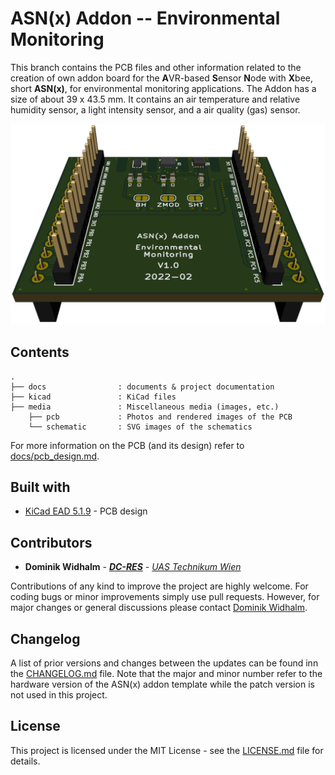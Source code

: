 # ASN(x) Addon -- Environmental Monitoring

This branch contains the PCB files and other information related to the creation of own addon board for the **A**VR-based **S**ensor **N**ode with **X**bee, short **ASN(x)**, for environmental monitoring applications.
The Addon has a size of about 39 x 43.5 mm.
It contains an air temperature and relative humidity sensor, a light intensity sensor, and a air quality (gas) sensor.

![PCB 3D (/media/pcb/asnx_addon-3d.png)](/media/pcb/asnx_addon-3d.png)


## Contents

```
.
├── docs                : documents & project documentation
├── kicad               : KiCad files
├── media               : Miscellaneous media (images, etc.)
    ├── pcb             : Photos and rendered images of the PCB
    └── schematic       : SVG images of the schematics
```

For more information on the PCB (and its design) refer to [docs/pcb_design.md](docs/pcb_design.md).


## Built with

* [KiCad EAD 5.1.9](https://kicad.org/) - PCB design


## Contributors

* **Dominik Widhalm** - [***DC-RES***](https://informatics.tuwien.ac.at/doctoral/resilient-embedded-systems/) - [*UAS Technikum Wien*](https://embsys.technikum-wien.at/staff/widhalm/)

Contributions of any kind to improve the project are highly welcome.
For coding bugs or minor improvements simply use pull requests.
However, for major changes or general discussions please contact [Dominik Widhalm](mailto:widhalm@technikum-wien.at?subject=ASN(x)%20on%20GitHub).


## Changelog

A list of prior versions and changes between the updates can be found inn the [CHANGELOG.md](CHANGELOG.md) file.
Note that the major and minor number refer to the hardware version of the ASN(x) addon template while the patch version is not used in this project.


## License

This project is licensed under the MIT License - see the [LICENSE.md](LICENSE.md) file for details.
